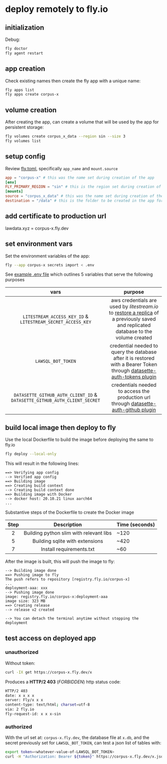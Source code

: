 # deploy remotely to fly.io

## initialization

Debug:

```sh
fly doctor
fly agent restart
```

## app creation

Check existing names then create the fly app with a unique name:

```sh
fly apps list
fly apps create corpus-x
```

## volume creation

After creating the app, can create a volume that will be used by the app for persistent storage:

```sh
fly volumes create corpus_x_data --region sin --size 3
fly volumes list
```

## setup config

Review [fly.toml](../fly.toml), specifically `app_name` and `mount.source`

```toml
app = "corpus-x" # this was the name set during creation of the app
[env]
FLY_PRIMARY_REGION = "sin" # this is the region set during creation of the app's volume
[mounts]
source = "corpus_x_data" # this was the name set during creation of the app's volume; can verify this with fly volumes list
destination = "/data" # this is the folder to be created in the app for persistent storage
```

## add certificate to production url

lawdata.xyz = corpus-x.fly.dev

## set environment vars

Set the environment variables of the app:

```sh
fly --app corpus-x secrets import < .env
```

See [example .env file](./../.env.example) which outlines 5 variables that serve the following purposes

vars | purpose
:--:|:--:
`LITESTREAM_ACCESS_KEY_ID` & `LITESTREAM_SECRET_ACCESS_KEY`  | aws credentials are used by _litestream.io_ to [restore a replica](/scripts/run.sh) of a previously saved and replicated database to the volume created
 `LAWSQL_BOT_TOKEN` | credential needed to query the database after it is restored with a Bearer Token through [datasette-auth-tokens plugin](https://github.com/simonw/datasette-auth-tokens)
`DATASETTE_GITHUB_AUTH_CLIENT_ID` & `DATASETTE_GITHUB_AUTH_CLIENT_SECRET` | credentials needed to access the production url through [datasette-auth-github plugin](https://github.com/simonw/datasette-auth-github)

## build local image then deploy to fly

Use the local Dockerfile to build the image before deploying the same to fly.io

```sh
fly deploy --local-only
```

This will result in the following lines:

```console
==> Verifying app config
--> Verified app config
==> Building image
==> Creating build context
--> Creating build context done
==> Building image with Docker
--> docker host: 20.10.21 linux aarch64
...
```

Substantive steps of the Dockerfile to create the Docker image

Step | Description | Time (seconds)
:--:|:--:|:--
2 | Building python slim with relevant libs | ~120
5 | Building sqlite with extensions | ~420
7 | Install requirements.txt | ~60

After the image is built, this will push the image to fly:

```console
--> Building image done
==> Pushing image to fly
The push refers to repository [registry.fly.io/corpus-x]
...
deployment-aaa: xxx
--> Pushing image done
image: registry.fly.io/corpus-x:deployment-aaa
image size: 323 MB
==> Creating release
--> release v2 created

--> You can detach the terminal anytime without stopping the deployment
```

## test access on deployed app

### unauthorized

Without token:

```sh
curl -IX get https://corpus-x.fly.dev/x
```

Produces a **HTTP/2 403** (_FORBIDDEN_) http status code:

```sh
HTTP/2 403
date: x x x x
server: Fly/x x x
content-type: text/html; charset=utf-8
via: 2 fly.io
fly-request-id: x x x-sin
```

### authorized

With the url set at: `corpus-x.fly.dev`, the database file at `x.db`, and the secret previously set for `LAWSQL_BOT_TOKEN`, can test a json list of tables with:

```sh
export token=<whatever-value-of-LAWSQL_BOT_TOKEN>
curl -H "Authorization: Bearer ${token}" https://corpus-x.fly.dev/x.json | jq
```
